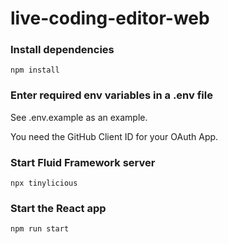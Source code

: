 # live-coding-editor-web

### Install dependencies

`npm install`

### Enter required env variables in a .env file

See .env.example as an example.

You need the GitHub Client ID for your OAuth App.

### Start Fluid Framework server

`npx tinylicious`

### Start the React app

`npm run start`